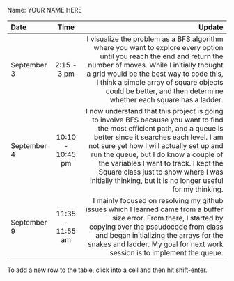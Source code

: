 Name: YOUR NAME HERE

| Date        |       Time       |                                                                                                                                                                                                                                                                                                                                                                                                     Update |
|:------------|:----------------:|-----------------------------------------------------------------------------------------------------------------------------------------------------------------------------------------------------------------------------------------------------------------------------------------------------------------------------------------------------------------------------------------------------------:|
| September 3 |   2:15 - 3 pm    |                                                                              I visualize the problem as a BFS algorithm where you want to explore every option until you reach the end and return the number of moves. While I initially thought a grid would be the best way to code this, I think a simple array of square objects could be better, and then determine whether each square has a ladder. |
| September 4 | 10:10 - 10:45 pm | I now understand that this project is going to involve BFS because you want to find the most efficient path, and a queue is better since it searches each level. I am not sure yet how I will actually set up and run the queue, but I do know a couple of the variables I want to track. I kept the Square class just to show where I was initially thinking, but it is no longer useful for my thinking. |
| September 9 | 11:35 - 11:55 am |                                                                                                                        I mainly focused on resolving my github issues which I learned came from a buffer size error. From there, I started by copying over the pseudocode from class and began initializing the arrays for the snakes and ladder. My goal for next work session is to implement the queue. |


To add a new row to the table, click into a cell and then hit shift-enter.
